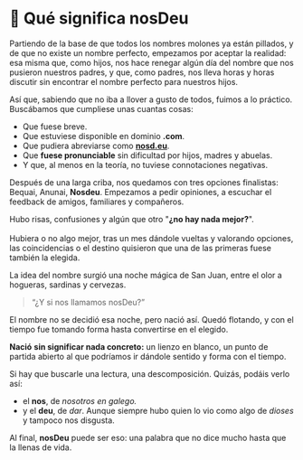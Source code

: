# 🔎 Qué significa nosDeu

Partiendo de la base de que todos los nombres molones ya están pillados, y de que no existe un nombre perfecto, empezamos por aceptar la realidad:  esa misma que, como hijos, nos hace renegar algún día del nombre que nos pusieron nuestros padres, y que, como padres, nos lleva horas y horas discutir sin encontrar el nombre perfecto para nuestros hijos.

Así que, sabiendo que no iba a llover a gusto de todos, fuimos a lo práctico. Buscábamos que cumpliese unas cuantas cosas:

* Que fuese breve.
* Que estuviese disponible en dominio **.com**.
* Que pudiera abreviarse como [**nosd.eu**](https://nosd.eu).
* Que **fuese pronunciable** sin dificultad por hijos, madres y abuelas.
* Y que, al menos en la teoría, no tuviese connotaciones negativas.

Después de una larga criba, nos quedamos con tres opciones finalistas: Bequai, Anunai, **Nosdeu**. Empezamos a pedir opiniones, a escuchar el feedback de amigos, familiares y compañeros.

Hubo risas, confusiones y algún que otro "**¿no hay nada mejor?**".\
\
Hubiera o no algo mejor, tras un mes dándole vueltas y valorando opciones, las coincidencias o el destino quisieron que una de las primeras fuese también la elegida.

La idea del nombre surgió una noche mágica de San Juan, entre el olor a hogueras, sardinas y cervezas.

> “¿Y si nos llamamos nosDeu?”

El nombre no se decidió esa noche, pero nació así. Quedó flotando, y con el tiempo fue tomando forma hasta convertirse en el elegido.

**Nació** **sin significar nada concreto:** un lienzo en blanco, un punto de partida abierto al que podríamos ir dándole sentido y forma con el tiempo.&#x20;

Si hay que buscarle una lectura, una descomposición. Quizás, podáis verlo así:

* el **nos**, de _nosotros en galego._
* y el **deu**, de _dar_. Aunque siempre hubo quien lo vio como algo de _dioses_ y tampoco nos disgusta.

Al final, **nosDeu** puede ser eso: una palabra que no dice mucho hasta que la llenas de vida.

